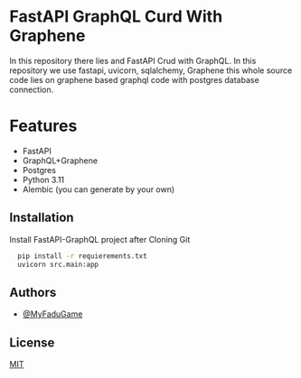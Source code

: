 
# FastAPI GraphQL Curd With Graphene

In this repository there lies and FastAPI Crud with GraphQL.
In this repository we use fastapi, uvicorn, sqlalchemy, Graphene
this whole source code lies on graphene based graphql code with postgres database connection.

# Features

- FastAPI
- GraphQL+Graphene
- Postgres
- Python 3.11
- Alembic (you can generate by your own)


## Installation

Install FastAPI-GraphQL project after Cloning Git

```bash
  pip install -r requierements.txt
  uvicorn src.main:app
```
    
## Authors

- [@MyFaduGame](https://www.github.com/myfadugame)


## License

[MIT](https://choosealicense.com/licenses/mit/)


